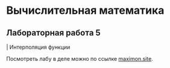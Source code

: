 # Вычислительная математика
## Лабораторная работа 5
| Интерполяция функции

Посмотреть лабу в деле можно по ссылке 
[maximon.site](https://comp-math-lab-5.itmo.maximon.site/).
